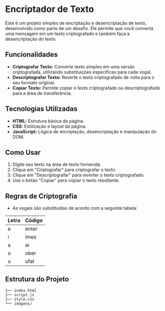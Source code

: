 # Encriptador de Texto

Este é um projeto simples de encriptação e desencriptação de texto, desenvolvido como parte de um desafio. Ele permite que você converta uma mensagem em um texto criptografado e também faça a desencriptação do texto.

## Funcionalidades

- **Criptografar Texto:** Converte texto simples em uma versão criptografada, utilizando substituições específicas para cada vogal.
- **Descriptografar Texto:** Reverte o texto criptografado de volta para o seu formato original.
- **Copiar Texto:** Permite copiar o texto criptografado ou descriptografado para a área de transferência.

## Tecnologias Utilizadas

- **HTML:** Estrutura básica da página.
- **CSS:** Estilização e layout da página.
- **JavaScript:** Lógica de encriptação, desencriptação e manipulação do DOM.

## Como Usar

1. Digite seu texto na área de texto fornecida.
2. Clique em "Criptografar" para criptografar o texto.
3. Clique em "Descriptografar" para reverter o texto criptografado.
4. Use o botão "Copiar" para copiar o texto resultante.

## Regras de Criptografia

- As vogais são substituídas de acordo com a seguinte tabela:

| Letra | Código  |
|-------|---------|
| e     | enter   |
| i     | imes    |
| a     | ai      |
| o     | ober    |
| u     | ufat    |

## Estrutura do Projeto

```plaintext
├── index.html
├── script.js
├── style.css
└── imagens/
